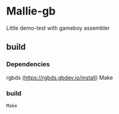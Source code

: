 # Mallie-gb
Little demo-test with gameboy assembler

## build
### Dependencies
rgbds (https://rgbds.gbdev.io/install)
Make

### build
```
Make
```
